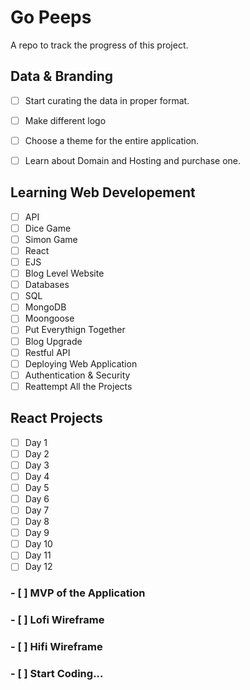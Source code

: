 # Go Peeps
A repo to track the progress of this project.
## Data & Branding
- [ ] Start curating the data in proper format.
- [ ] Make different logo
- [ ] Choose a theme for the entire application.
- [ ] Learn about Domain and Hosting and purchase one.


## Learning Web Developement 
- [ ] API
- [ ] Dice Game
- [ ] Simon Game
- [ ] React
- [ ] EJS
- [ ] Blog Level Website
- [ ] Databases
- [ ] SQL
- [ ] MongoDB
- [ ] Moongoose
- [ ] Put Everythign Together
- [ ] Blog Upgrade
- [ ] Restful API
- [ ] Deploying Web Application
- [ ] Authentication & Security
- [ ] Reattempt All the Projects

## React Projects
- [ ] Day 1
- [ ] Day 2
- [ ] Day 3
- [ ] Day 4
- [ ] Day 5
- [ ] Day 6
- [ ] Day 7
- [ ] Day 8
- [ ] Day 9
- [ ] Day 10
- [ ] Day 11
- [ ] Day 12

### - [ ] MVP of the Application
### - [ ] Lofi Wireframe
### - [ ] Hifi Wireframe
### - [ ] Start Coding...


